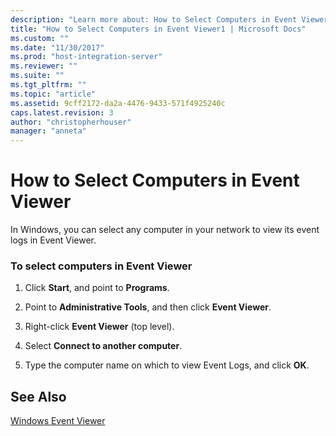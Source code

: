```yaml
---
description: "Learn more about: How to Select Computers in Event Viewer"
title: "How to Select Computers in Event Viewer1 | Microsoft Docs"
ms.custom: ""
ms.date: "11/30/2017"
ms.prod: "host-integration-server"
ms.reviewer: ""
ms.suite: ""
ms.tgt_pltfrm: ""
ms.topic: "article"
ms.assetid: 9cff2172-da2a-4476-9433-571f4925240c
caps.latest.revision: 3
author: "christopherhouser"
manager: "anneta"
---
```

# How to Select Computers in Event Viewer
In Windows, you can select any computer in your network to view its event logs in Event Viewer.  
  
### To select computers in Event Viewer  
  
1.  Click **Start**, and point to **Programs**.  
  
2.  Point to **Administrative Tools**, and then click **Event Viewer**.  
  
3.  Right-click **Event Viewer** (top level).  
  
4.  Select **Connect to another computer**.  
  
5.  Type the computer name on which to view Event Logs, and click **OK**.  
  
## See Also  
 [Windows Event Viewer](../core/windows-event-viewer1.md)
